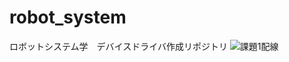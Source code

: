 # robot_system
ロボットシステム学　デバイスドライバ作成リポジトリ
![課題1配線](https://user-images.githubusercontent.com/71488443/145738515-3950397f-6359-453f-9b49-017e2d8fa1a3.png)
